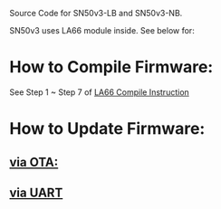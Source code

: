 Source Code for SN50v3-LB and SN50v3-NB.

SN50v3 uses LA66 module inside. See below for:

# How to Compile Firmware: 
See Step 1 ~ Step 7 of [LA66 Compile Instruction](http://wiki.dragino.com/xwiki/bin/view/Main/User%20Manual%20for%20LoRaWAN%20End%20Nodes/LA66%20LoRaWAN%20Module/Compile%20and%20Upload%20Code%20to%20ASR6601%20Platform/ )

# How to Update Firmware: 
## [via OTA: ](http://wiki.dragino.com/xwiki/bin/view/Main/Firmware%20OTA%20Update%20for%20Sensors/ )
## [via UART ](http://wiki.dragino.com/xwiki/bin/view/Main/UART%20Access%20for%20LoRa%20ST%20v4%20base%20model/ )

